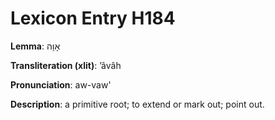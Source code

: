 # Lexicon Entry H184

**Lemma**: אָוָה

**Transliteration (xlit)**: ʼâvâh

**Pronunciation**: aw-vaw'

**Description**:
a primitive root; to extend or mark out; point out.
